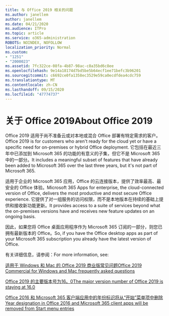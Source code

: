 ```yaml
---
title: 与 Office 2019 相关的问题
ms.author: janellem
author: janellem
ms.date: 04/21/2020
ms.audience: ITPro
ms.topic: article
ms.service: o365-administration
ROBOTS: NOINDEX, NOFOLLOW
localization_priority: Normal
ms.custom:
- "1251"
- "2000023"
ms.assetid: 7fc322ce-08fa-4b87-98ac-c8a35bd6c8ee
ms.openlocfilehash: 9e14a18174d7bd5be5b64ecf1ee71befc3b96201
ms.sourcegitcommit: c6692ce0fa1358ec3529e59ca0ecdfdea4cdc759
ms.translationtype: MT
ms.contentlocale: zh-CN
ms.lasthandoff: 09/15/2020
ms.locfileid: "47774737"
---
```

# <a name="about-office-2019"></a><span data-ttu-id="f167d-102">关于 Office 2019</span><span class="sxs-lookup"><span data-stu-id="f167d-102">About Office 2019</span></span>

<span data-ttu-id="f167d-103">Office 2019 适用于尚不准备云或对本地或混合 Office 部署有特定需求的客户。</span><span class="sxs-lookup"><span data-stu-id="f167d-103">Office 2019 is for customers who aren't ready for the cloud yet or have a specific need for on-premises or hybrid Office deployment.</span></span> <span data-ttu-id="f167d-104">它包括在最近三年中已添加到 Microsoft 365 的功能的有意义的子集，但它不是 Microsoft 365 中的一部分。</span><span class="sxs-lookup"><span data-stu-id="f167d-104">It includes a meaningful subset of features that have already been added to Microsoft 365 over the last three years, but it's not part of Microsoft 365.</span></span>
  
<span data-ttu-id="f167d-105">适用于企业的 Microsoft 365 应用，Office 的云连接版本，提供了效率最高、最安全的 Office 体验。</span><span class="sxs-lookup"><span data-stu-id="f167d-105">Microsoft 365 Apps for enterprise, the cloud-connected version of Office, delivers the most productive and most secure Office experience.</span></span> <span data-ttu-id="f167d-106">它提供了对一组服务的访问权限，而不是本地版本在持续的基础上提供和接收新功能更新。</span><span class="sxs-lookup"><span data-stu-id="f167d-106">It provides access to a suite of services beyond what the on-premises versions have and receives new feature updates on an ongoing basis.</span></span>
  
<span data-ttu-id="f167d-107">因此，如果您将 Office 桌面应用程序作为 Microsoft 365 订阅的一部分，则您已拥有最新版本的 Office。</span><span class="sxs-lookup"><span data-stu-id="f167d-107">So, if you have the Office desktop apps as part of your Microsoft 365 subscription you already have the latest version of Office.</span></span>
  
<span data-ttu-id="f167d-108">有关详细信息，请参阅：</span><span class="sxs-lookup"><span data-stu-id="f167d-108">For more information, see:</span></span>
  
[<span data-ttu-id="f167d-109">适用于 Windows 和 Mac 的 Office 2019 商业版常见问题</span><span class="sxs-lookup"><span data-stu-id="f167d-109">Office 2019 Commercial for Windows and Mac frequently asked questions</span></span>](https://support.microsoft.com/help/4133312)
  
[<span data-ttu-id="f167d-110">Office 2019 的主要版本号为16。0</span><span class="sxs-lookup"><span data-stu-id="f167d-110">The major version number of Office 2019 is staying at 16.0</span></span>](https://docs.microsoft.com/deployoffice/office2019/overview)
  
[<span data-ttu-id="f167d-111">Office 2016 和 Microsoft 365 客户端应用中的年份标识将从“开始”菜单项中删除</span><span class="sxs-lookup"><span data-stu-id="f167d-111">Year designation in Office 2016 and Microsoft 365 client apps will be removed from Start menu entries</span></span>](https://support.office.com/article/8fe5e052-76d2-49de-af30-2e84ed3da907?wt.mc_id=Alchemy_ClientDIA)
  